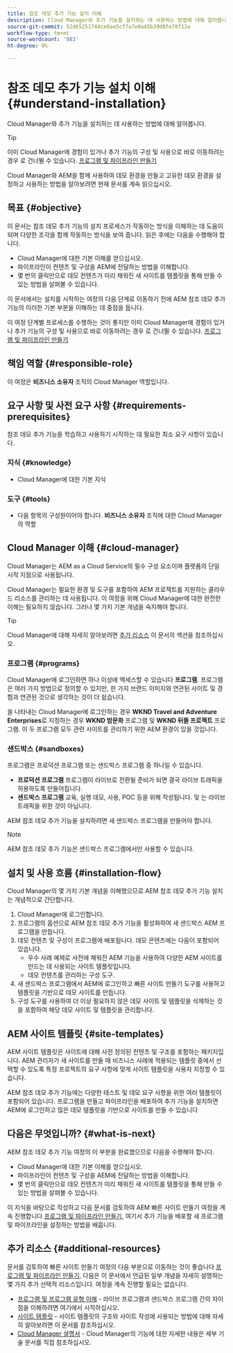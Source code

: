 ```yaml
---
title: 참조 데모 추가 기능 설치 이해
description: Cloud Manager와 추가 기능을 설치하는 데 사용하는 방법에 대해 알아봅니다.
source-git-commit: 52d65251744ce0ae5cf7a7e0a45b39d8fe78f13a
workflow-type: tm+mt
source-wordcount: '983'
ht-degree: 0%

---
```



# 참조 데모 추가 기능 설치 이해 {#understand-installation}

Cloud Manager와 추가 기능을 설치하는 데 사용하는 방법에 대해 알아봅니다.

>[!TIP]
>
>이미 Cloud Manager에 경험이 있거나 추가 기능의 구성 및 사용으로 바로 이동하려는 경우 로 건너뛸 수 있습니다. [프로그램 및 파이프라인 만들기](create-program.md)
>
>Cloud Manager와 AEM을 함께 사용하여 데모 환경을 만들고 고유한 데모 환경을 설정하고 사용하는 방법을 알아보려면 현재 문서를 계속 읽으십시오.

## 목표 {#objective}

이 문서는 참조 데모 추가 기능의 설치 프로세스가 작동하는 방식을 이해하는 데 도움이 되며 다양한 조각을 함께 작동하는 방식을 보여 줍니다. 읽은 후에는 다음을 수행해야 합니다.

* Cloud Manager에 대한 기본 이해를 얻으십시오.
* 파이프라인이 컨텐츠 및 구성을 AEM에 전달하는 방법을 이해합니다.
* 몇 번의 클릭만으로 데모 컨텐츠가 미리 채워진 새 사이트를 템플릿을 통해 만들 수 있는 방법을 살펴볼 수 있습니다.

이 문서에서는 설치를 시작하는 여정의 다음 단계로 이동하기 전에 AEM 참조 데모 추가 기능의 이러한 기본 부분을 이해하는 데 중점을 둡니다.

이 여정 단계별 프로세스를 수행하는 것이 좋지만 이미 Cloud Manager에 경험이 있거나 추가 기능의 구성 및 사용으로 바로 이동하려는 경우 로 건너뛸 수 있습니다. [프로그램 및 파이프라인 만들기](create-program.md)

## 책임 역할 {#responsible-role}

이 여정은 **비즈니스 소유자** 조직의 Cloud Manager 역할입니다.

## 요구 사항 및 사전 요구 사항 {#requirements-prerequisites}

참조 데모 추가 기능을 학습하고 사용하기 시작하는 데 필요한 최소 요구 사항이 있습니다.

### 지식 {#knowledge}

* Cloud Manager에 대한 기본 지식

### 도구 {#tools}

* 다음 항목의 구성원이어야 합니다. **비즈니스 소유자** 조직에 대한 Cloud Manager의 역할

## Cloud Manager 이해 {#cloud-manager}

Cloud Manager는 AEM as a Cloud Service의 필수 구성 요소이며 플랫폼의 단일 시작 지점으로 사용됩니다.

Cloud Manager는 필요한 환경 및 도구를 포함하여 AEM 프로젝트를 지원하는 클라우드 리소스를 관리하는 데 사용됩니다. 이 여정을 위해 Cloud Manager에 대한 완전한 이해는 필요하지 않습니다. 그러나 몇 가지 기본 개념을 숙지해야 합니다.

>[!TIP]
>
>Cloud Manager에 대해 자세히 알아보려면 [추가 리소스](#additional-resources) 이 문서의 섹션을 참조하십시오.

### 프로그램 {#programs}

Cloud Manager에 로그인하면 하나 이상에 액세스할 수 있습니다 **프로그램**. 프로그램은 여러 가지 방법으로 정의할 수 있지만, 한 가지 브랜드 이미지와 연관된 사이트 및 경험과 연관된 것으로 생각하는 것이 더 쉽습니다.

을 나타내는 Cloud Manager에 로그인하는 경우 **WKND Travel and Adventure Enterprises**&#x200B;로 지정하는 경우 **WKND 밤문화** 프로그램 및 **WKND 뒤뜰 프로젝트** 프로그램. 이 두 프로그램 모두 관련 사이트를 관리하기 위한 AEM 환경이 있을 것입니다.

### 샌드박스 {#sandboxes}

프로그램은 프로덕션 프로그램 또는 샌드박스 프로그램 중 하나일 수 있습니다.

* **프로덕션 프로그램** 프로그램이 라이브로 전환될 준비가 되면 결국 라이브 트래픽을 허용하도록 만들어집니다.
* **샌드박스 프로그램** 교육, 실행 데모, 사용, POC 등을 위해 작성됩니다. 및 는 라이브 트래픽을 위한 것이 아닙니다.

AEM 참조 데모 추가 기능을 설치하려면 새 샌드박스 프로그램을 만들어야 합니다.

>[!NOTE]
>
>AEM 참조 데모 추가 기능은 샌드박스 프로그램에서만 사용할 수 있습니다.

## 설치 및 사용 흐름 {#installation-flow}

Cloud Manager의 몇 가지 기본 개념을 이해했으므로 AEM 참조 데모 추가 기능 설치는 개념적으로 간단합니다.

1. Cloud Manager에 로그인합니다.
1. 프로그램의 옵션으로 AEM 참조 데모 추가 기능을 활성화하여 새 샌드박스 AEM 프로그램을 만듭니다.
1. 데모 컨텐츠 및 구성이 프로그램에 배포됩니다. 데모 콘텐츠에는 다음이 포함되어 있습니다.
   * 우수 사례 예제로 사전에 채워진 AEM 기능을 사용하여 다양한 AEM 사이트를 만드는 데 사용되는 사이트 템플릿입니다.
   * 데모 컨텐츠를 관리하는 구성 도구.
1. 새 샌드박스 프로그램에서 AEM에 로그인하고 빠른 사이트 만들기 도구를 사용하고 템플릿을 기반으로 데모 사이트를 만듭니다.
1. 구성 도구를 사용하여 더 이상 필요하지 않은 데모 사이트 및 템플릿을 삭제하는 것을 포함하여 해당 데모 사이트 및 템플릿을 관리합니다.

## AEM 사이트 템플릿 {#site-templates}

AEM 사이트 템플릿은 사이트에 대해 사전 정의된 컨텐츠 및 구조를 포함하는 패키지입니다. AEM 관리자가 새 사이트를 만들 때 비즈니스 사례에 적용되는 템플릿 중에서 선택할 수 있도록 특정 프로젝트의 요구 사항에 맞게 사이트 템플릿을 사용자 지정할 수 있습니다.

AEM 참조 데모 추가 기능에는 다양한 테스트 및 데모 요구 사항을 위한 여러 템플릿이 포함되어 있습니다. 프로그램을 만들고 파이프라인을 배포하여 추가 기능을 설치하면 AEM에 로그인하고 많은 데모 템플릿을 기반으로 사이트를 만들 수 있습니다

## 다음은 무엇입니까? {#what-is-next}

AEM 참조 데모 추가 기능 여정의 이 부분을 완료했으므로 다음을 수행해야 합니다.

* Cloud Manager에 대한 기본 이해를 얻으십시오.
* 파이프라인이 컨텐츠 및 구성을 AEM에 전달하는 방법을 이해합니다.
* 몇 번의 클릭만으로 데모 컨텐츠가 미리 채워진 새 사이트를 템플릿을 통해 만들 수 있는 방법을 살펴볼 수 있습니다.

이 지식을 바탕으로 작성하고 다음 문서를 검토하여 AEM 빠른 사이트 만들기 여정을 계속 진행합니다 [프로그램 및 파이프라인 만들기,](create-program.md) 여기서 추가 기능을 배포할 새 프로그램 및 파이프라인을 설정하는 방법을 배웁니다.

## 추가 리소스 {#additional-resources}

문서를 검토하여 빠른 사이트 만들기 여정의 다음 부분으로 이동하는 것이 좋습니다 [프로그램 및 파이프라인 만들기,](create-program.md) 다음은 이 문서에서 언급된 일부 개념을 자세히 설명하는 몇 가지 추가 선택적 리소스입니다. 여정을 계속 진행할 필요는 없습니다.

* [프로그램 및 프로그램 유형 이해](https://experienceleague.adobe.com/docs/experience-manager-cloud-service/implementing/using-cloud-manager/understand-program-types.html) - 라이브 프로그램과 샌드박스 프로그램 간의 차이점을 이해하려면 여기에서 시작하십시오.
* [사이트 템플릿](/help/sites-cloud/administering/site-creation/site-templates.md) - 사이트 템플릿의 구조와 사이트 작성에 사용되는 방법에 대해 자세히 알아보려면 이 문서를 참조하십시오.
* [Cloud Manager 설명서](https://experienceleague.adobe.com/docs/experience-manager-cloud-service/onboarding/onboarding-concepts/cloud-manager-introduction.html) - Cloud Manager의 기능에 대한 자세한 내용은 세부 기술 문서를 직접 참조하십시오.
